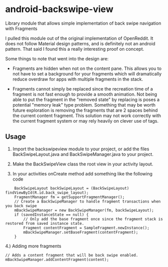 # android-backswipe-view
Library module that allows simple implementation of back swipe navigation with Fragments

I pulled this module out of the original implementation of OpenReddit.  It does not follow Material design patterns, and is definitely not an android pattern.  That said I found this a really interesting proof on concept.  

Some things to note that went into the design are: 

*  Fragments are hidden when not on the content pane. This allows you to not have to set a background for your fragments which will dramatically reduce overdraw for apps with multiple fragments in the stack.

*  Fragments cannot simply be replaced since the recreation time of a fragment is not fast enough to provide a smooth animation.  Not being able to put the fragment in the "removed state" by replacing is poses a potential "memory leak" type problem.  Something that may be worth future exploration is removing the fragments that are 2 spaces behind the current content fragment. This solution may not work correctly with the current fragment system or may rely heavily on clever use of tags.

## Usage

1. Import the backswipeview module to your project, or add the files BackSwipeLayout.java and BackSwipeManager.java to your project.

2. Make the BackSwipeView class the root view in your activity layout.

3. In your activities onCreate method add  something like the following code 
```
    BackSwipeLayout backSwipeLayout = (BackSwipeLayout) findViewById(R.id.back_swipe_layout);
    FragmentManager fm = getSupportFragmentManager();
    // Create a BackSwipeManager to handle fragment transactions when you back swipe
    mBackSwipeManager = new BackSwipeManager(fm, backSwipeLayout);
    if (savedInstanceState == null) {
        // Only add the base fragment once since the fragment stack is restored from saved instance state.
        Fragment contentFragment = SampleFragment.newInstance();
        mBackSwipeManager.setBaseFragment(contentFragment);
    }
```
4.) Adding more fragments
```
// Adds a content fragment that will be back swipe enabled. 
mBackSwipeManager.addContentFragment(content);
```


